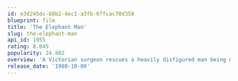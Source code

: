 ```yaml
---
id: e3d245dc-88b2-4ec1-a3fb-6ffcac70d358
blueprint: film
title: 'The Elephant Man'
slug: the-elephant-man
api_id: 1955
rating: 8.045
popularity: 24.802
overview: 'A Victorian surgeon rescues a heavily disfigured man being mistreated by his "owner" as a side-show freak. Behind his monstrous façade, there is revealed a person of great intelligence and sensitivity. Based on the true story of Joseph Merrick (called John Merrick in the film), a severely deformed man in 19th century London.'
release_date: '1980-10-09'
---
```

